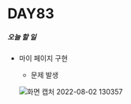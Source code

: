# DAY83

##### 오늘 할 일
* 마이 페이지 구현
  * 문제 발생
 
  ![화면 캡처 2022-08-02 130357](https://user-images.githubusercontent.com/103159709/182289604-4ec60489-0abc-4ebb-b1f8-94b858781bb4.png)

